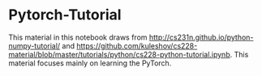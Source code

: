 # Pytorch-Tutorial

This material in this notebook draws from http://cs231n.github.io/python-numpy-tutorial/ and https://github.com/kuleshov/cs228-material/blob/master/tutorials/python/cs228-python-tutorial.ipynb. This material focuses mainly on learning the PyTorch.
